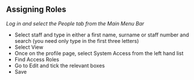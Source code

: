  ## **Assigning Roles**


*Log in and select the People tab from the Main Menu Bar*


- Select staff and type in either a first name, surname or staff number and  
  search (you need only type in the first three letters)
- Select View
- Once on the profile page, select System Access from the left hand list
- Find Access Roles
- Go to Edit and tick the relevant boxes
- Save

